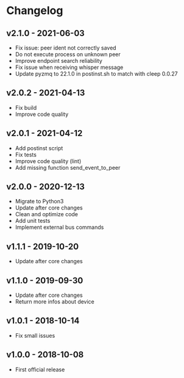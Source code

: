 # Changelog

## v2.1.0 - 2021-06-03

* Fix issue: peer ident not correctly saved
* Do not execute process on unknown peer
* Improve endpoint search reliability
* Fix issue when receiving whisper message
* Update pyzmq to 22.1.0 in postinst.sh to match with cleep 0.0.27

## v2.0.2 - 2021-04-13

* Fix build
* Improve code quality

## v2.0.1 - 2021-04-12

* Add postinst script
* Fix tests
* Improve code quality (lint)
* Add missing function send_event_to_peer

## v2.0.0 - 2020-12-13

* Migrate to Python3
* Update after core changes
* Clean and optimize code
* Add unit tests
* Implement external bus commands

## v1.1.1 - 2019-10-20

* Update after core changes

## v1.1.0 - 2019-09-30

* Update after core changes
* Return more infos about device

## v1.0.1 - 2018-10-14

* Fix small issues

## v1.0.0 - 2018-10-08

* First official release

